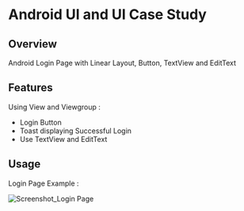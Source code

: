 # Android UI and UI Case Study

## Overview
Android Login Page with Linear Layout, Button, TextView and EditText

## Features
Using View and Viewgroup :
- Login Button
- Toast displaying Successful Login
- Use TextView and EditText

## Usage
Login Page Example :

![Screenshot_Login Page](https://user-images.githubusercontent.com/56164259/68088233-646aa580-fe8f-11e9-8735-e5fb469e8642.png)

